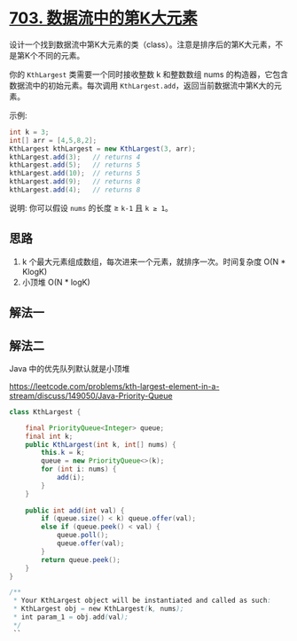 # [703. 数据流中的第K大元素](https://leetcode-cn.com/problems/kth-largest-element-in-a-stream/)

设计一个找到数据流中第K大元素的类（class）。注意是排序后的第K大元素，不是第K个不同的元素。

你的 `KthLargest` 类需要一个同时接收整数 k 和整数数组 nums 的构造器，它包含数据流中的初始元素。每次调用 `KthLargest.add`，返回当前数据流中第K大的元素。

示例:

```Java
int k = 3;
int[] arr = [4,5,8,2];
KthLargest kthLargest = new KthLargest(3, arr);
kthLargest.add(3);   // returns 4
kthLargest.add(5);   // returns 5
kthLargest.add(10);  // returns 5
kthLargest.add(9);   // returns 8
kthLargest.add(4);   // returns 8
```

说明:
你可以假设 `nums` 的长度 ≥ `k-1` 且 `k ≥ 1`。

## 思路

1. k 个最大元素组成数组，每次进来一个元素，就排序一次。时间复杂度 O(N * KlogK)
2. 小顶堆  O(N * logK)

## 解法一



## 解法二

Java 中的优先队列默认就是小顶堆

<https://leetcode.com/problems/kth-largest-element-in-a-stream/discuss/149050/Java-Priority-Queue>

```Java
class KthLargest {

    final PriorityQueue<Integer> queue;
    final int k;
    public KthLargest(int k, int[] nums) {
        this.k = k;
        queue = new PriorityQueue<>(k);
        for (int i: nums) {
            add(i);
        }
    }
    
    public int add(int val) {
        if (queue.size() < k) queue.offer(val);
        else if (queue.peek() < val) {
            queue.poll();
            queue.offer(val);
        }
        return queue.peek();
    }
}

/**
 * Your KthLargest object will be instantiated and called as such:
 * KthLargest obj = new KthLargest(k, nums);
 * int param_1 = obj.add(val);
 */
 ``